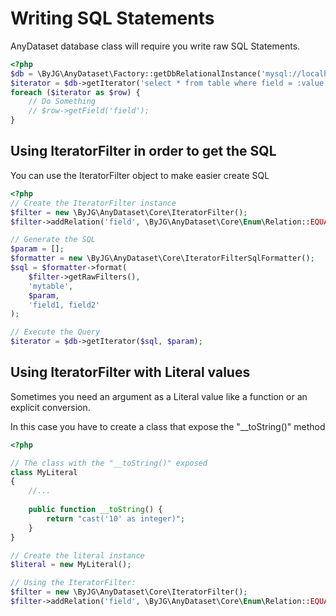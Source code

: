 # Writing SQL Statements

AnyDataset database class will require you write raw SQL Statements.

```php
<?php
$db = \ByJG\AnyDataset\Factory::getDbRelationalInstance('mysql://localhost');
$iterator = $db->getIterator('select * from table where field = :value', ['value' => 10]);
foreach ($iterator as $row) {
    // Do Something
    // $row->getField('field');
}
```

## Using IteratorFilter in order to get the SQL

You can use the IteratorFilter object to make easier create SQL

```php
<?php
// Create the IteratorFilter instance
$filter = new \ByJG\AnyDataset\Core\IteratorFilter();
$filter->addRelation('field', \ByJG\AnyDataset\Core\Enum\Relation::EQUAL, 10);

// Generate the SQL
$param = [];
$formatter = new \ByJG\AnyDataset\Core\IteratorFilterSqlFormatter();
$sql = $formatter->format(
    $filter->getRawFilters(),
    'mytable',
    $param,
    'field1, field2'
);

// Execute the Query
$iterator = $db->getIterator($sql, $param);
```

## Using IteratorFilter with Literal values

Sometimes you need an argument as a Literal value like a function or an explicit conversion. 

In this case you have to create a class that expose the "__toString()" method

```php
<?php

// The class with the "__toString()" exposed
class MyLiteral
{
    //...
    
    public function __toString() {
        return "cast('10' as integer)";
    }
}

// Create the literal instance
$literal = new MyLiteral();

// Using the IteratorFilter:
$filter = new \ByJG\AnyDataset\Core\IteratorFilter();
$filter->addRelation('field', \ByJG\AnyDataset\Core\Enum\Relation::EQUAL, $literal);
```


